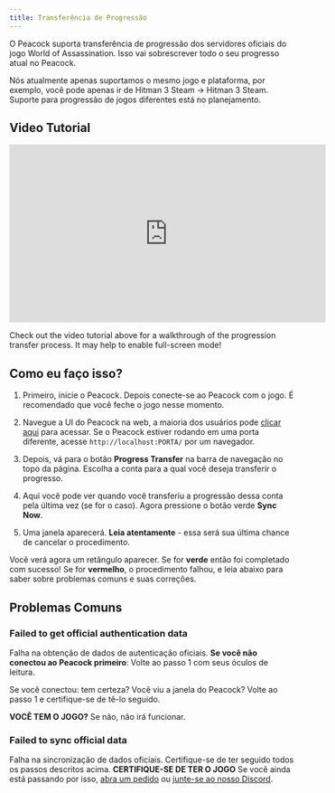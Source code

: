 ```yaml
---
title: Transferência de Progressão
---
```


O Peacock suporta transferência de progressão dos servidores oficiais do jogo World of Assassination. Isso vai sobrescrever todo o seu progresso atual no Peacock.

Nós atualmente apenas suportamos o mesmo jogo e plataforma, por exemplo, você pode apenas ir de Hitman 3 Steam → Hitman 3 Steam.
Suporte para progressão de jogos diferentes está no planejamento.

## Video Tutorial

<iframe width="560" height="315" src="https://www.youtube-nocookie.com/embed/nF5ngiuDe5M?start=201" title="YouTube video player" frameborder="0" allow="autoplay; encrypted-media; picture-in-picture; web-share" referrerpolicy="strict-origin-when-cross-origin" allowfullscreen="true"></iframe>

Check out the video tutorial above for a walkthrough of the progression transfer process. It may help to enable full-screen mode!

## Como eu faço isso?

1. Primeiro, inicie o Peacock. Depois conecte-se ao Peacock com o jogo. É recomendado que você feche o jogo nesse momento.

2. Navegue a UI do Peacock na web, a maioria dos usuários pode [clicar aqui](http://localhost/) para acessar.
   Se o Peacock estiver rodando em uma porta diferente, acesse `http://localhost:PORTA/` por um navegador.

3. Depois, vá para o botão **Progress Transfer** na barra de navegação no topo da página.
   Escolha a conta para a qual você deseja transferir o progresso.

4. Aqui você pode ver quando você transferiu a progressão dessa conta pela última vez (se for o caso).
   Agora pressione o botão verde **Sync Now**.

5. Uma janela aparecerá. **Leia atentamente** - essa será sua última chance de cancelar o procedimento.

Você verá agora um retângulo aparecer. Se for **verde** então foi completado com sucesso!
Se for **vermelho**, o procedimento falhou, e leia abaixo para saber sobre problemas comuns e suas correções.

## Problemas Comuns

### Failed to get official authentication data

Falha na obtenção de dados de autenticação oficiais. **Se você não conectou ao Peacock primeiro**: Volte ao passo 1 com seus óculos de leitura.

Se você conectou: tem certeza? Você viu a janela do Peacock? Volte ao passo 1 e certifique-se de tê-lo seguido.

**VOCÊ TEM O JOGO?** Se não, não irá funcionar.

### Failed to sync official data

Falha na sincronização de dados oficiais. Certifique-se de ter seguido todos os passos descritos acima. **CERTIFIQUE-SE DE TER O JOGO**
Se você ainda está passando por isso, [abra um pedido](https://github.com/thepeacockproject/Peacock/issues/new/choose) ou [junte-se ao nosso Discord](https://discord.gg/F8qQTfnajw).
